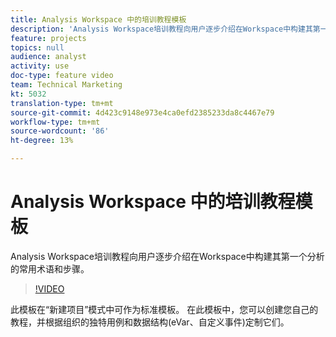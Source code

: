 ```yaml
---
title: Analysis Workspace 中的培训教程模板
description: 'Analysis Workspace培训教程向用户逐步介绍在Workspace中构建其第一个分析的常用术语和步骤。 '
feature: projects
topics: null
audience: analyst
activity: use
doc-type: feature video
team: Technical Marketing
kt: 5032
translation-type: tm+mt
source-git-commit: 4d423c9148e973e4ca0efd2385233da8c4467e79
workflow-type: tm+mt
source-wordcount: '86'
ht-degree: 13%

---
```



# Analysis Workspace 中的培训教程模板

Analysis Workspace培训教程向用户逐步介绍在Workspace中构建其第一个分析的常用术语和步骤。

>[!VIDEO](https://video.tv.adobe.com/v/33773/?quality=12)

此模板在“新建项目”模式中可作为标准模板。 在此模板中，您可以创建您自己的教程，并根据组织的独特用例和数据结构(eVar、自定义事件)定制它们。
